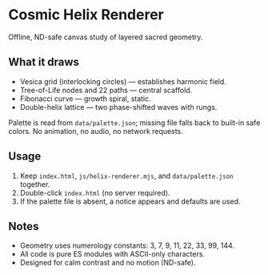 # Cosmic Helix Renderer

Offline, ND-safe canvas study of layered sacred geometry.

## What it draws
- Vesica grid (interlocking circles) — establishes harmonic field.
- Tree-of-Life nodes and 22 paths — central scaffold.
- Fibonacci curve — growth spiral, static.
- Double-helix lattice — two phase-shifted waves with rungs.

Palette is read from `data/palette.json`; missing file falls back to built-in safe colors. No animation, no audio, no network requests.

## Usage
1. Keep `index.html`, `js/helix-renderer.mjs`, and `data/palette.json` together.
2. Double-click `index.html` (no server required).
3. If the palette file is absent, a notice appears and defaults are used.

## Notes
- Geometry uses numerology constants: 3, 7, 9, 11, 22, 33, 99, 144.
- All code is pure ES modules with ASCII-only characters.
- Designed for calm contrast and no motion (ND-safe).
